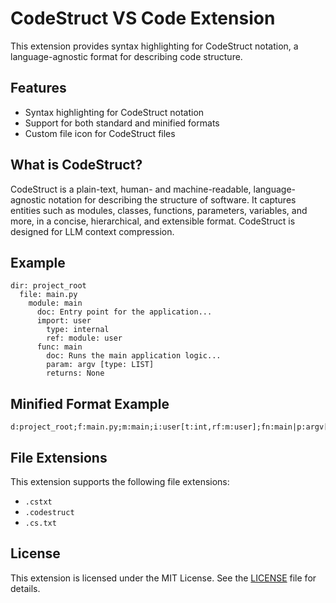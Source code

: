 # CodeStruct VS Code Extension

This extension provides syntax highlighting for CodeStruct notation, a language-agnostic format for describing code structure.

## Features

- Syntax highlighting for CodeStruct notation
- Support for both standard and minified formats
- Custom file icon for CodeStruct files

## What is CodeStruct?

CodeStruct is a plain-text, human- and machine-readable, language-agnostic notation for describing the structure of software. It captures entities such as modules, classes, functions, parameters, variables, and more, in a concise, hierarchical, and extensible format. CodeStruct is designed for LLM context compression.

## Example

```
dir: project_root
  file: main.py
    module: main
      doc: Entry point for the application...
      import: user
        type: internal
        ref: module: user
      func: main
        doc: Runs the main application logic...
        param: argv [type: LIST]
        returns: None
```

## Minified Format Example

```
d:project_root;f:main.py;m:main;i:user[t:int,rf:m:user];fn:main|p:argv[t:LIST],r:None
```

## File Extensions

This extension supports the following file extensions:
- `.cstxt`
- `.codestruct`
- `.cs.txt`

## License

This extension is licensed under the MIT License. See the [LICENSE](LICENSE) file for details. 